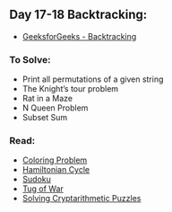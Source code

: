 ## Day 17-18 Backtracking: 
* [GeeksforGeeks - Backtracking](http://www.geeksforgeeks.org/fundamentals-of-algorithms/#Backtracking)


### To Solve:

* Print all permutations of a given string
* The Knight’s tour problem
* Rat in a Maze
* N Queen Problem
* Subset Sum


### Read:

* [Coloring Problem](http://www.geeksforgeeks.org/backttracking-set-5-m-coloring-problem/)
* [Hamiltonian Cycle](http://www.geeksforgeeks.org/backtracking-set-7-hamiltonian-cycle/)
* [Sudoku](http://www.geeksforgeeks.org/backtracking-set-7-suduku/)
* [Tug of War](http://www.geeksforgeeks.org/tug-of-war/)
* [Solving Cryptarithmetic Puzzles](http://www.geeksforgeeks.org/backtracking-set-8-solving-cryptarithmetic-puzzles/)
